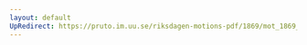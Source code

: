 ```yaml
---
layout: default
UpRedirect: https://pruto.im.uu.se/riksdagen-motions-pdf/1869/mot_1869__ak__106/mot_1869__ak__106-002.pdf
---
```

